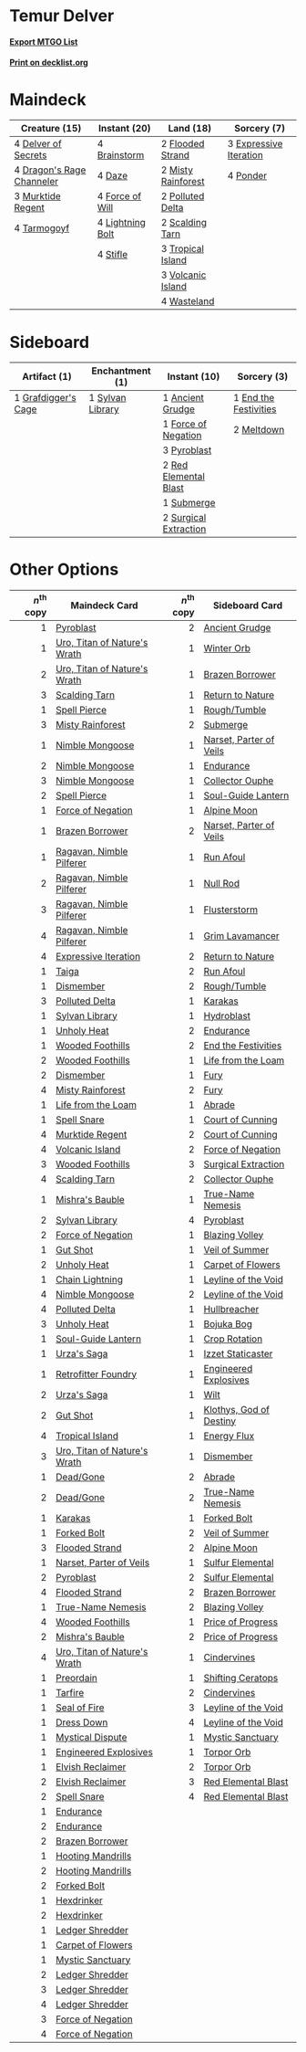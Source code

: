 # Temur Delver

#### [Export MTGO List](../collection/Temur%20Delver/Temur%20Delver.txt)
#### [Print on decklist.org](http://decklist.org/?deckmain=4%09Brainstorm%0A4%09Daze%0A4%09Delver%20of%20Secrets%0A4%09Dragon's%20Rage%20Channeler%0A3%09Expressive%20Iteration%0A2%09Flooded%20Strand%0A4%09Force%20of%20Will%0A4%09Lightning%20Bolt%0A2%09Misty%20Rainforest%0A3%09Murktide%20Regent%0A2%09Polluted%20Delta%0A4%09Ponder%0A2%09Scalding%20Tarn%0A4%09Stifle%0A4%09Tarmogoyf%0A3%09Tropical%20Island%0A3%09Volcanic%20Island%0A4%09Wasteland&deckside=1%09Ancient%20Grudge%0A1%09End%20the%20Festivities%0A1%09Force%20of%20Negation%0A1%09Grafdigger's%20Cage%0A2%09Meltdown%0A3%09Pyroblast%0A2%09Red%20Elemental%20Blast%0A1%09Submerge%0A2%09Surgical%20Extraction%0A1%09Sylvan%20Library)
# Maindeck

|                                           Creature (15)                                            |                                      Instant (20)                                      |                                          Land (18)                                          |                                           Sorcery (7)                                           |
|----------------------------------------------------------------------------------------------------|----------------------------------------------------------------------------------------|---------------------------------------------------------------------------------------------|-------------------------------------------------------------------------------------------------|
|4 [Delver of Secrets](http://gatherer.wizards.com/Pages/Card/Details.aspx?multiverseid=226749)      |4 [Brainstorm](http://gatherer.wizards.com/Pages/Card/Details.aspx?multiverseid=3897)   |2 [Flooded Strand](http://gatherer.wizards.com/Pages/Card/Details.aspx?multiverseid=405098)  |3 [Expressive Iteration](http://gatherer.wizards.com/Pages/Card/Details.aspx?multiverseid=513678)|
|4 [Dragon's Rage Channeler](http://gatherer.wizards.com/Pages/Card/Details.aspx?multiverseid=522197)|4 [Daze](http://gatherer.wizards.com/Pages/Card/Details.aspx?multiverseid=189255)       |2 [Misty Rainforest](http://gatherer.wizards.com/Pages/Card/Details.aspx?multiverseid=405102)|4 [Ponder](http://gatherer.wizards.com/Pages/Card/Details.aspx?multiverseid=451051)              |
|3 [Murktide Regent](http://gatherer.wizards.com/Pages/Card/Details.aspx?multiverseid=522128)        |4 [Force of Will](http://gatherer.wizards.com/Pages/Card/Details.aspx?multiverseid=3107)|2 [Polluted Delta](http://gatherer.wizards.com/Pages/Card/Details.aspx?multiverseid=405104)  |                                                                                                 |
|4 [Tarmogoyf](http://gatherer.wizards.com/Pages/Card/Details.aspx?multiverseid=136142)              |4 [Lightning Bolt](http://gatherer.wizards.com/Pages/Card/Details.aspx?multiverseid=806)|2 [Scalding Tarn](http://gatherer.wizards.com/Pages/Card/Details.aspx?multiverseid=405107)   |                                                                                                 |
|                                                                                                    |4 [Stifle](http://gatherer.wizards.com/Pages/Card/Details.aspx?multiverseid=382377)     |3 [Tropical Island](http://gatherer.wizards.com/Pages/Card/Details.aspx?multiverseid=884)    |                                                                                                 |
|                                                                                                    |                                                                                        |3 [Volcanic Island](http://gatherer.wizards.com/Pages/Card/Details.aspx?multiverseid=887)    |                                                                                                 |
|                                                                                                    |                                                                                        |4 [Wasteland](http://gatherer.wizards.com/Pages/Card/Details.aspx?multiverseid=413790)       |                                                                                                 |


# Sideboard

|                                         Artifact (1)                                         |                                     Enchantment (1)                                     |                                          Instant (10)                                          |                                          Sorcery (3)                                           |
|----------------------------------------------------------------------------------------------|-----------------------------------------------------------------------------------------|------------------------------------------------------------------------------------------------|------------------------------------------------------------------------------------------------|
|1 [Grafdigger's Cage](http://gatherer.wizards.com/Pages/Card/Details.aspx?multiverseid=278452)|1 [Sylvan Library](http://gatherer.wizards.com/Pages/Card/Details.aspx?multiverseid=2240)|1 [Ancient Grudge](http://gatherer.wizards.com/Pages/Card/Details.aspx?multiverseid=235600)     |1 [End the Festivities](http://gatherer.wizards.com/Pages/Card/Details.aspx?multiverseid=541010)|
|                                                                                              |                                                                                         |1 [Force of Negation](http://gatherer.wizards.com/Pages/Card/Details.aspx?multiverseid=464001)  |2 [Meltdown](http://gatherer.wizards.com/Pages/Card/Details.aspx?multiverseid=10466)            |
|                                                                                              |                                                                                         |3 [Pyroblast](http://gatherer.wizards.com/Pages/Card/Details.aspx?multiverseid=4083)            |                                                                                                |
|                                                                                              |                                                                                         |2 [Red Elemental Blast](http://gatherer.wizards.com/Pages/Card/Details.aspx?multiverseid=814)   |                                                                                                |
|                                                                                              |                                                                                         |1 [Submerge](http://gatherer.wizards.com/Pages/Card/Details.aspx?multiverseid=21296)            |                                                                                                |
|                                                                                              |                                                                                         |2 [Surgical Extraction](http://gatherer.wizards.com/Pages/Card/Details.aspx?multiverseid=397706)|                                                                                                |


# Other Options

|*n*<sup>th</sup> copy|                                             Maindeck Card                                             |*n*<sup>th</sup> copy|                                          Sideboard Card                                          |
|--------------------:|-------------------------------------------------------------------------------------------------------|--------------------:|--------------------------------------------------------------------------------------------------|
|                    1|[Pyroblast](http://gatherer.wizards.com/Pages/Card/Details.aspx?multiverseid=4083)                     |                    2|[Ancient Grudge](http://gatherer.wizards.com/Pages/Card/Details.aspx?multiverseid=235600)         |
|                    1|[Uro, Titan of Nature's Wrath](http://gatherer.wizards.com/Pages/Card/Details.aspx?multiverseid=476480)|                    1|[Winter Orb](http://gatherer.wizards.com/Pages/Card/Details.aspx?multiverseid=643)                |
|                    2|[Uro, Titan of Nature's Wrath](http://gatherer.wizards.com/Pages/Card/Details.aspx?multiverseid=476480)|                    1|[Brazen Borrower](http://gatherer.wizards.com/Pages/Card/Details.aspx?multiverseid=473001)        |
|                    3|[Scalding Tarn](http://gatherer.wizards.com/Pages/Card/Details.aspx?multiverseid=405107)               |                    1|[Return to Nature](http://gatherer.wizards.com/Pages/Card/Details.aspx?multiverseid=461102)       |
|                    1|[Spell Pierce](http://gatherer.wizards.com/Pages/Card/Details.aspx?multiverseid=425876)                |                    1|[Rough/Tumble](http://gatherer.wizards.com/Pages/Card/Details.aspx?multiverseid=376475)           |
|                    3|[Misty Rainforest](http://gatherer.wizards.com/Pages/Card/Details.aspx?multiverseid=405102)            |                    2|[Submerge](http://gatherer.wizards.com/Pages/Card/Details.aspx?multiverseid=21296)                |
|                    1|[Nimble Mongoose](http://gatherer.wizards.com/Pages/Card/Details.aspx?multiverseid=413721)             |                    1|[Narset, Parter of Veils](http://gatherer.wizards.com/Pages/Card/Details.aspx?multiverseid=460988)|
|                    2|[Nimble Mongoose](http://gatherer.wizards.com/Pages/Card/Details.aspx?multiverseid=413721)             |                    1|[Endurance](http://gatherer.wizards.com/Pages/Card/Details.aspx?multiverseid=522233)              |
|                    3|[Nimble Mongoose](http://gatherer.wizards.com/Pages/Card/Details.aspx?multiverseid=413721)             |                    1|[Collector Ouphe](http://gatherer.wizards.com/Pages/Card/Details.aspx?multiverseid=464107)        |
|                    2|[Spell Pierce](http://gatherer.wizards.com/Pages/Card/Details.aspx?multiverseid=425876)                |                    1|[Soul-Guide Lantern](http://gatherer.wizards.com/Pages/Card/Details.aspx?multiverseid=476488)     |
|                    1|[Force of Negation](http://gatherer.wizards.com/Pages/Card/Details.aspx?multiverseid=464001)           |                    1|[Alpine Moon](http://gatherer.wizards.com/Pages/Card/Details.aspx?multiverseid=447264)            |
|                    1|[Brazen Borrower](http://gatherer.wizards.com/Pages/Card/Details.aspx?multiverseid=473001)             |                    2|[Narset, Parter of Veils](http://gatherer.wizards.com/Pages/Card/Details.aspx?multiverseid=460988)|
|                    1|[Ragavan, Nimble Pilferer](http://gatherer.wizards.com/Pages/Card/Details.aspx?multiverseid=522214)    |                    1|[Run Afoul](http://gatherer.wizards.com/Pages/Card/Details.aspx?multiverseid=485524)              |
|                    2|[Ragavan, Nimble Pilferer](http://gatherer.wizards.com/Pages/Card/Details.aspx?multiverseid=522214)    |                    1|[Null Rod](http://gatherer.wizards.com/Pages/Card/Details.aspx?multiverseid=383034)               |
|                    3|[Ragavan, Nimble Pilferer](http://gatherer.wizards.com/Pages/Card/Details.aspx?multiverseid=522214)    |                    1|[Flusterstorm](http://gatherer.wizards.com/Pages/Card/Details.aspx?multiverseid=228255)           |
|                    4|[Ragavan, Nimble Pilferer](http://gatherer.wizards.com/Pages/Card/Details.aspx?multiverseid=522214)    |                    1|[Grim Lavamancer](http://gatherer.wizards.com/Pages/Card/Details.aspx?multiverseid=430589)        |
|                    4|[Expressive Iteration](http://gatherer.wizards.com/Pages/Card/Details.aspx?multiverseid=513678)        |                    2|[Return to Nature](http://gatherer.wizards.com/Pages/Card/Details.aspx?multiverseid=461102)       |
|                    1|[Taiga](http://gatherer.wizards.com/Pages/Card/Details.aspx?multiverseid=883)                          |                    2|[Run Afoul](http://gatherer.wizards.com/Pages/Card/Details.aspx?multiverseid=485524)              |
|                    1|[Dismember](http://gatherer.wizards.com/Pages/Card/Details.aspx?multiverseid=382182)                   |                    2|[Rough/Tumble](http://gatherer.wizards.com/Pages/Card/Details.aspx?multiverseid=376475)           |
|                    3|[Polluted Delta](http://gatherer.wizards.com/Pages/Card/Details.aspx?multiverseid=405104)              |                    1|[Karakas](http://gatherer.wizards.com/Pages/Card/Details.aspx?multiverseid=413782)                |
|                    1|[Sylvan Library](http://gatherer.wizards.com/Pages/Card/Details.aspx?multiverseid=2240)                |                    1|[Hydroblast](http://gatherer.wizards.com/Pages/Card/Details.aspx?multiverseid=3915)               |
|                    1|[Unholy Heat](http://gatherer.wizards.com/Pages/Card/Details.aspx?multiverseid=522221)                 |                    2|[Endurance](http://gatherer.wizards.com/Pages/Card/Details.aspx?multiverseid=522233)              |
|                    1|[Wooded Foothills](http://gatherer.wizards.com/Pages/Card/Details.aspx?multiverseid=405116)            |                    2|[End the Festivities](http://gatherer.wizards.com/Pages/Card/Details.aspx?multiverseid=541010)    |
|                    2|[Wooded Foothills](http://gatherer.wizards.com/Pages/Card/Details.aspx?multiverseid=405116)            |                    1|[Life from the Loam](http://gatherer.wizards.com/Pages/Card/Details.aspx?multiverseid=338409)     |
|                    2|[Dismember](http://gatherer.wizards.com/Pages/Card/Details.aspx?multiverseid=382182)                   |                    1|[Fury](http://gatherer.wizards.com/Pages/Card/Details.aspx?multiverseid=522202)                   |
|                    4|[Misty Rainforest](http://gatherer.wizards.com/Pages/Card/Details.aspx?multiverseid=405102)            |                    2|[Fury](http://gatherer.wizards.com/Pages/Card/Details.aspx?multiverseid=522202)                   |
|                    1|[Life from the Loam](http://gatherer.wizards.com/Pages/Card/Details.aspx?multiverseid=338409)          |                    1|[Abrade](http://gatherer.wizards.com/Pages/Card/Details.aspx?multiverseid=430772)                 |
|                    1|[Spell Snare](http://gatherer.wizards.com/Pages/Card/Details.aspx?multiverseid=446100)                 |                    1|[Court of Cunning](http://gatherer.wizards.com/Pages/Card/Details.aspx?multiverseid=497583)       |
|                    4|[Murktide Regent](http://gatherer.wizards.com/Pages/Card/Details.aspx?multiverseid=522128)             |                    2|[Court of Cunning](http://gatherer.wizards.com/Pages/Card/Details.aspx?multiverseid=497583)       |
|                    4|[Volcanic Island](http://gatherer.wizards.com/Pages/Card/Details.aspx?multiverseid=887)                |                    2|[Force of Negation](http://gatherer.wizards.com/Pages/Card/Details.aspx?multiverseid=464001)      |
|                    3|[Wooded Foothills](http://gatherer.wizards.com/Pages/Card/Details.aspx?multiverseid=405116)            |                    3|[Surgical Extraction](http://gatherer.wizards.com/Pages/Card/Details.aspx?multiverseid=397706)    |
|                    4|[Scalding Tarn](http://gatherer.wizards.com/Pages/Card/Details.aspx?multiverseid=405107)               |                    2|[Collector Ouphe](http://gatherer.wizards.com/Pages/Card/Details.aspx?multiverseid=464107)        |
|                    1|[Mishra's Bauble](http://gatherer.wizards.com/Pages/Card/Details.aspx?multiverseid=122122)             |                    1|[True-Name Nemesis](http://gatherer.wizards.com/Pages/Card/Details.aspx?multiverseid=446104)      |
|                    2|[Sylvan Library](http://gatherer.wizards.com/Pages/Card/Details.aspx?multiverseid=2240)                |                    4|[Pyroblast](http://gatherer.wizards.com/Pages/Card/Details.aspx?multiverseid=4083)                |
|                    2|[Force of Negation](http://gatherer.wizards.com/Pages/Card/Details.aspx?multiverseid=464001)           |                    1|[Blazing Volley](http://gatherer.wizards.com/Pages/Card/Details.aspx?multiverseid=426821)         |
|                    1|[Gut Shot](http://gatherer.wizards.com/Pages/Card/Details.aspx?multiverseid=397673)                    |                    1|[Veil of Summer](http://gatherer.wizards.com/Pages/Card/Details.aspx?multiverseid=466952)         |
|                    2|[Unholy Heat](http://gatherer.wizards.com/Pages/Card/Details.aspx?multiverseid=522221)                 |                    1|[Carpet of Flowers](http://gatherer.wizards.com/Pages/Card/Details.aspx?multiverseid=5858)        |
|                    1|[Chain Lightning](http://gatherer.wizards.com/Pages/Card/Details.aspx?multiverseid=446139)             |                    1|[Leyline of the Void](http://gatherer.wizards.com/Pages/Card/Details.aspx?multiverseid=107682)    |
|                    4|[Nimble Mongoose](http://gatherer.wizards.com/Pages/Card/Details.aspx?multiverseid=413721)             |                    2|[Leyline of the Void](http://gatherer.wizards.com/Pages/Card/Details.aspx?multiverseid=107682)    |
|                    4|[Polluted Delta](http://gatherer.wizards.com/Pages/Card/Details.aspx?multiverseid=405104)              |                    1|[Hullbreacher](http://gatherer.wizards.com/Pages/Card/Details.aspx?multiverseid=502308)           |
|                    3|[Unholy Heat](http://gatherer.wizards.com/Pages/Card/Details.aspx?multiverseid=522221)                 |                    1|[Bojuka Bog](http://gatherer.wizards.com/Pages/Card/Details.aspx?multiverseid=376269)             |
|                    1|[Soul-Guide Lantern](http://gatherer.wizards.com/Pages/Card/Details.aspx?multiverseid=476488)          |                    1|[Crop Rotation](http://gatherer.wizards.com/Pages/Card/Details.aspx?multiverseid=417430)          |
|                    1|[Urza's Saga](http://gatherer.wizards.com/Pages/Card/Details.aspx?multiverseid=522335)                 |                    1|[Izzet Staticaster](http://gatherer.wizards.com/Pages/Card/Details.aspx?multiverseid=253638)      |
|                    1|[Retrofitter Foundry](http://gatherer.wizards.com/Pages/Card/Details.aspx?multiverseid=450658)         |                    1|[Engineered Explosives](http://gatherer.wizards.com/Pages/Card/Details.aspx?multiverseid=50139)   |
|                    2|[Urza's Saga](http://gatherer.wizards.com/Pages/Card/Details.aspx?multiverseid=522335)                 |                    1|[Wilt](http://gatherer.wizards.com/Pages/Card/Details.aspx?multiverseid=479696)                   |
|                    2|[Gut Shot](http://gatherer.wizards.com/Pages/Card/Details.aspx?multiverseid=397673)                    |                    1|[Klothys, God of Destiny](http://gatherer.wizards.com/Pages/Card/Details.aspx?multiverseid=476471)|
|                    4|[Tropical Island](http://gatherer.wizards.com/Pages/Card/Details.aspx?multiverseid=884)                |                    1|[Energy Flux](http://gatherer.wizards.com/Pages/Card/Details.aspx?multiverseid=1199)              |
|                    3|[Uro, Titan of Nature's Wrath](http://gatherer.wizards.com/Pages/Card/Details.aspx?multiverseid=476480)|                    1|[Dismember](http://gatherer.wizards.com/Pages/Card/Details.aspx?multiverseid=382182)              |
|                    1|[Dead/Gone](http://gatherer.wizards.com/Pages/Card/Details.aspx?multiverseid=126419)                   |                    2|[Abrade](http://gatherer.wizards.com/Pages/Card/Details.aspx?multiverseid=430772)                 |
|                    2|[Dead/Gone](http://gatherer.wizards.com/Pages/Card/Details.aspx?multiverseid=126419)                   |                    2|[True-Name Nemesis](http://gatherer.wizards.com/Pages/Card/Details.aspx?multiverseid=446104)      |
|                    1|[Karakas](http://gatherer.wizards.com/Pages/Card/Details.aspx?multiverseid=413782)                     |                    1|[Forked Bolt](http://gatherer.wizards.com/Pages/Card/Details.aspx?multiverseid=401702)            |
|                    1|[Forked Bolt](http://gatherer.wizards.com/Pages/Card/Details.aspx?multiverseid=401702)                 |                    2|[Veil of Summer](http://gatherer.wizards.com/Pages/Card/Details.aspx?multiverseid=466952)         |
|                    3|[Flooded Strand](http://gatherer.wizards.com/Pages/Card/Details.aspx?multiverseid=405098)              |                    2|[Alpine Moon](http://gatherer.wizards.com/Pages/Card/Details.aspx?multiverseid=447264)            |
|                    1|[Narset, Parter of Veils](http://gatherer.wizards.com/Pages/Card/Details.aspx?multiverseid=460988)     |                    1|[Sulfur Elemental](http://gatherer.wizards.com/Pages/Card/Details.aspx?multiverseid=122416)       |
|                    2|[Pyroblast](http://gatherer.wizards.com/Pages/Card/Details.aspx?multiverseid=4083)                     |                    2|[Sulfur Elemental](http://gatherer.wizards.com/Pages/Card/Details.aspx?multiverseid=122416)       |
|                    4|[Flooded Strand](http://gatherer.wizards.com/Pages/Card/Details.aspx?multiverseid=405098)              |                    2|[Brazen Borrower](http://gatherer.wizards.com/Pages/Card/Details.aspx?multiverseid=473001)        |
|                    1|[True-Name Nemesis](http://gatherer.wizards.com/Pages/Card/Details.aspx?multiverseid=446104)           |                    2|[Blazing Volley](http://gatherer.wizards.com/Pages/Card/Details.aspx?multiverseid=426821)         |
|                    4|[Wooded Foothills](http://gatherer.wizards.com/Pages/Card/Details.aspx?multiverseid=405116)            |                    1|[Price of Progress](http://gatherer.wizards.com/Pages/Card/Details.aspx?multiverseid=413683)      |
|                    2|[Mishra's Bauble](http://gatherer.wizards.com/Pages/Card/Details.aspx?multiverseid=122122)             |                    2|[Price of Progress](http://gatherer.wizards.com/Pages/Card/Details.aspx?multiverseid=413683)      |
|                    4|[Uro, Titan of Nature's Wrath](http://gatherer.wizards.com/Pages/Card/Details.aspx?multiverseid=476480)|                    1|[Cindervines](http://gatherer.wizards.com/Pages/Card/Details.aspx?multiverseid=457305)            |
|                    1|[Preordain](http://gatherer.wizards.com/Pages/Card/Details.aspx?multiverseid=405347)                   |                    1|[Shifting Ceratops](http://gatherer.wizards.com/Pages/Card/Details.aspx?multiverseid=466948)      |
|                    1|[Tarfire](http://gatherer.wizards.com/Pages/Card/Details.aspx?multiverseid=157921)                     |                    2|[Cindervines](http://gatherer.wizards.com/Pages/Card/Details.aspx?multiverseid=457305)            |
|                    1|[Seal of Fire](http://gatherer.wizards.com/Pages/Card/Details.aspx?multiverseid=185817)                |                    3|[Leyline of the Void](http://gatherer.wizards.com/Pages/Card/Details.aspx?multiverseid=107682)    |
|                    1|[Dress Down](http://gatherer.wizards.com/Pages/Card/Details.aspx?multiverseid=522115)                  |                    4|[Leyline of the Void](http://gatherer.wizards.com/Pages/Card/Details.aspx?multiverseid=107682)    |
|                    1|[Mystical Dispute](http://gatherer.wizards.com/Pages/Card/Details.aspx?multiverseid=473020)            |                    1|[Mystic Sanctuary](http://gatherer.wizards.com/Pages/Card/Details.aspx?multiverseid=473209)       |
|                    1|[Engineered Explosives](http://gatherer.wizards.com/Pages/Card/Details.aspx?multiverseid=50139)        |                    1|[Torpor Orb](http://gatherer.wizards.com/Pages/Card/Details.aspx?multiverseid=233069)             |
|                    1|[Elvish Reclaimer](http://gatherer.wizards.com/Pages/Card/Details.aspx?multiverseid=466923)            |                    2|[Torpor Orb](http://gatherer.wizards.com/Pages/Card/Details.aspx?multiverseid=233069)             |
|                    2|[Elvish Reclaimer](http://gatherer.wizards.com/Pages/Card/Details.aspx?multiverseid=466923)            |                    3|[Red Elemental Blast](http://gatherer.wizards.com/Pages/Card/Details.aspx?multiverseid=814)       |
|                    2|[Spell Snare](http://gatherer.wizards.com/Pages/Card/Details.aspx?multiverseid=446100)                 |                    4|[Red Elemental Blast](http://gatherer.wizards.com/Pages/Card/Details.aspx?multiverseid=814)       |
|                    1|[Endurance](http://gatherer.wizards.com/Pages/Card/Details.aspx?multiverseid=522233)                   |                     |                                                                                                  |
|                    2|[Endurance](http://gatherer.wizards.com/Pages/Card/Details.aspx?multiverseid=522233)                   |                     |                                                                                                  |
|                    2|[Brazen Borrower](http://gatherer.wizards.com/Pages/Card/Details.aspx?multiverseid=473001)             |                     |                                                                                                  |
|                    1|[Hooting Mandrills](http://gatherer.wizards.com/Pages/Card/Details.aspx?multiverseid=386558)           |                     |                                                                                                  |
|                    2|[Hooting Mandrills](http://gatherer.wizards.com/Pages/Card/Details.aspx?multiverseid=386558)           |                     |                                                                                                  |
|                    2|[Forked Bolt](http://gatherer.wizards.com/Pages/Card/Details.aspx?multiverseid=401702)                 |                     |                                                                                                  |
|                    1|[Hexdrinker](http://gatherer.wizards.com/Pages/Card/Details.aspx?multiverseid=464117)                  |                     |                                                                                                  |
|                    2|[Hexdrinker](http://gatherer.wizards.com/Pages/Card/Details.aspx?multiverseid=464117)                  |                     |                                                                                                  |
|                    1|[Ledger Shredder](http://gatherer.wizards.com/Pages/Card/Details.aspx?multiverseid=555247)             |                     |                                                                                                  |
|                    1|[Carpet of Flowers](http://gatherer.wizards.com/Pages/Card/Details.aspx?multiverseid=5858)             |                     |                                                                                                  |
|                    1|[Mystic Sanctuary](http://gatherer.wizards.com/Pages/Card/Details.aspx?multiverseid=473209)            |                     |                                                                                                  |
|                    2|[Ledger Shredder](http://gatherer.wizards.com/Pages/Card/Details.aspx?multiverseid=555247)             |                     |                                                                                                  |
|                    3|[Ledger Shredder](http://gatherer.wizards.com/Pages/Card/Details.aspx?multiverseid=555247)             |                     |                                                                                                  |
|                    4|[Ledger Shredder](http://gatherer.wizards.com/Pages/Card/Details.aspx?multiverseid=555247)             |                     |                                                                                                  |
|                    3|[Force of Negation](http://gatherer.wizards.com/Pages/Card/Details.aspx?multiverseid=464001)           |                     |                                                                                                  |
|                    4|[Force of Negation](http://gatherer.wizards.com/Pages/Card/Details.aspx?multiverseid=464001)           |                     |                                                                                                  |

